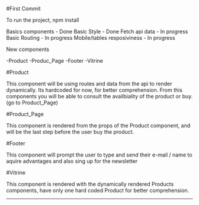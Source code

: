 #First Commit

To run the project, npm install

Basics components - Done
Basic Style - Done
Fetch api data - In progress
Basic Routing - In progress
Mobile/tables resposiviness - In progress

New components

-Product
-Produc_Page
-Footer
-Vitrine

#Product

This component will be using routes and data from the api to render dynamically. Its hardcoded for now, for better comprehension.
From this components you will be able to consult the availbiality of the product or buy. (go to Product_Page)

#Product_Page

This component is rendered from the props of the Product component, and will be the last step before the user buy the product.

#Footer

This component will prompt the user to type and send their e-mail / name to aquire advantages and also sing up for the newsletter

#Vitrine

This component is rendered with the dynamically rendered Products components, have only one hard coded Product for better comprehension.

_______________________________________________________________________________________________________________________________________





